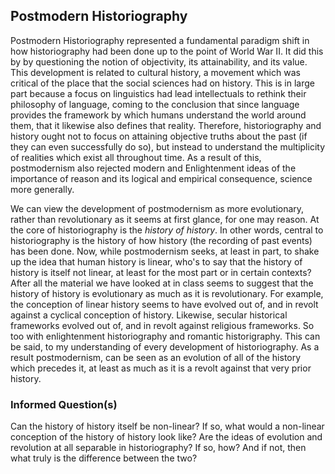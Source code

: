 ## Postmodern Historiography

Postmodern Historiography represented a fundamental paradigm shift in how historiography had been done up to the point of World War II. It did this by by questioning the notion of objectivity, its attainability, and its value. This development is related to cultural history, a movement which was critical of the place that the social sciences had on history. This is in large part because a focus on linguistics had lead intellectuals to rethink their philosophy of language, coming to the conclusion that since language provides the framework by which humans understand the world around them, that it likewise also defines that reality. Therefore, historiography and history ought not to focus on attaining objective truths about the past (if they can even successfully do so), but instead to understand the multiplicity of realities which exist all throughout time. As a result of this, postmodernism also rejected modern and Enlightenment ideas of the importance of reason and its logical and empirical consequence, science more generally.

We can view the development of postmodernism as more evolutionary, rather than revolutionary as it seems at first glance, for one may reason. At the core of historiography is the *history of history*. In other words, central to historiography is the history of how history (the recording of past events) has been done. Now, while postmodernism seeks, at least in part, to shake up the idea that human history is linear, who's to say that the history of history is itself not linear, at least for the most part or in certain contexts? After all the material we have looked at in class seems to suggest that the history of history is evolutionary as much as it is revolutionary. For example, the conception of linear history seems to have evolved out of, and in revolt against a cyclical conception of history. Likewise, secular historical frameworks evolved out of, and in revolt against religious frameworks. So too with enlightenment historiography and romantic historigraphy. This can be said, to my understanding of every development of historiography. As a result postmodernism, can be seen as an evolution of all of the history which precedes it, at least as much as it is a revolt against that very prior history.

### Informed Question(s)
Can the history of history itself be non-linear? If so, what would a non-linear conception of the history of history look like?
Are the ideas of evolution and revolution at all separable in historiography? If so, how? And if not, then what truly is the difference between the two?